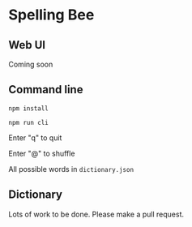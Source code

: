 # Spelling Bee

## Web UI

Coming soon

## Command line

`npm install`

`npm run cli`

Enter "q" to quit

Enter "@" to shuffle

All possible words in `dictionary.json`

## Dictionary

Lots of work to be done. Please make a pull request.